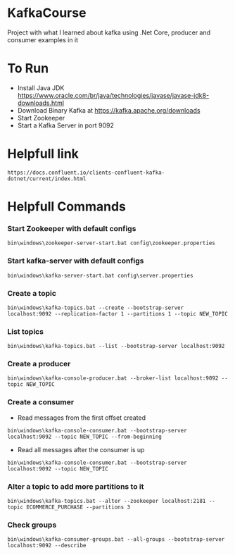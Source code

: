 # KafkaCourse
Project with what I learned about kafka using .Net Core, producer and consumer examples in it 

# To Run
- Install Java JDK https://www.oracle.com/br/java/technologies/javase/javase-jdk8-downloads.html
- Download Binary Kafka at https://kafka.apache.org/downloads
- Start Zookeeper
- Start a Kafka Server in port 9092

# Helpfull link
`https://docs.confluent.io/clients-confluent-kafka-dotnet/current/index.html`

# Helpfull Commands

### Start Zookeeper with default configs
`bin\windows\zookeeper-server-start.bat config\zookeeper.properties`

### Start kafka-server with default configs
`bin\windows\kafka-server-start.bat config\server.properties`

### Create a topic
`bin\windows\kafka-topics.bat --create --bootstrap-server localhost:9092 --replication-factor 1 --partitions 1 --topic NEW_TOPIC`

### List topics
`bin\windows\kafka-topics.bat --list --bootstrap-server localhost:9092`

### Create a producer
`bin\windows\kafka-console-producer.bat --broker-list localhost:9092 --topic NEW_TOPIC`

### Create a consumer
- Read messages from the first offset created

`bin\windows\kafka-console-consumer.bat --bootstrap-server localhost:9092 --topic NEW_TOPIC --from-beginning`

- Read all messages after the consumer is up

`bin\windows\kafka-console-consumer.bat --bootstrap-server localhost:9092 --topic NEW_TOPIC`

### Alter a topic to add more partitions to it 
`bin\windows\kafka-topics.bat --alter --zookeeper localhost:2181 --topic ECOMMERCE_PURCHASE --partitions 3`

### Check groups
`bin\windows\kafka-consumer-groups.bat --all-groups --bootstrap-server localhost:9092 --describe`
